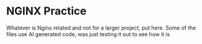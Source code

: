 # NGINX Practice 

Whatever is Nginx related and not for a larger project, put here. Some of the files use AI generated code, was just testing it out to see how it is
